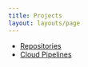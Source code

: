 ```yaml
---
title: Projects
layout: layouts/page
---
```


- [Repositories](/projects/repositories)
- [Cloud Pipelines](/projects/cloud-pipelines)